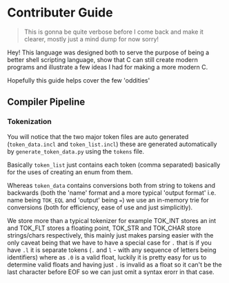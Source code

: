 # Contributer Guide

> This is gonna be quite verbose before I come back and make it clearer, mostly just a mind dump for now sorry!

Hey!  This language was designed both to serve the purpose of being a better shell scripting language, show that C can still create modern programs and illustrate a few ideas I had for making a more modern C.

Hopefully this guide helps cover the few 'oddities'

## Compiler Pipeline

### Tokenization

You will notice that the two major token files are auto generated (`token_data.incl` and `token_list.incl`) these are generated automatically by `generate_token_data.py` using the `tokens` file.

Basically `token_list` just contains each token (comma separated) basically for the uses of creating an enum from them.

Whereas `token_data` contains conversions both from string to tokens and backwards (both the 'name' format and a more typical 'output format' i.e. name being `TOK_EQL` and 'output' being `=`) we use an in-memory trie for conversions (both for efficiency, ease of use and just simplicitly).

We store more than a typical tokenizer for example TOK_INT stores an int and TOK_FLT stores a floating point, TOK_STR and TOK_CHAR store strings/chars respectively, this mainly just makes parsing easier with the only caveat being that we have to have a special case for `.` that is if you have `.l` it is separate tokens (`.` and `l` - with any sequence of letters being identifiers) where as `.0` is a valid float, luckily it is pretty easy for us to determine valid floats and having just `.` is invalid as a float so it can't be the last character before EOF so we can just omit a syntax erorr in that case.


